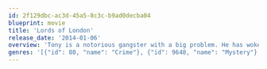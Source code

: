 ```yaml
---
id: 2f129dbc-ac3d-45a5-8c3c-b9ad0decba04
blueprint: movie
title: 'Lords of London'
release_date: '2014-01-06'
overview: 'Tony is a notorious gangster with a big problem. He has woken up in an abandoned farmhouse, with blood on his shirt, and no memory of how he got there. He stumbles into a small town and discovers he’s in an Italian village that seems to be lost in time.'
genres: '[{"id": 80, "name": "Crime"}, {"id": 9648, "name": "Mystery"}, {"id": 53, "name": "Thriller"}]'
---
```

